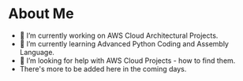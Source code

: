 # About Me

- 🔭 I’m currently working on AWS Cloud Architectural Projects.
- 🌱 I’m currently learning Advanced Python Coding and Assembly Language.
- 🤔 I’m looking for help with AWS Cloud Projects - how to find them.
- There's more to be added here in the coming days.
